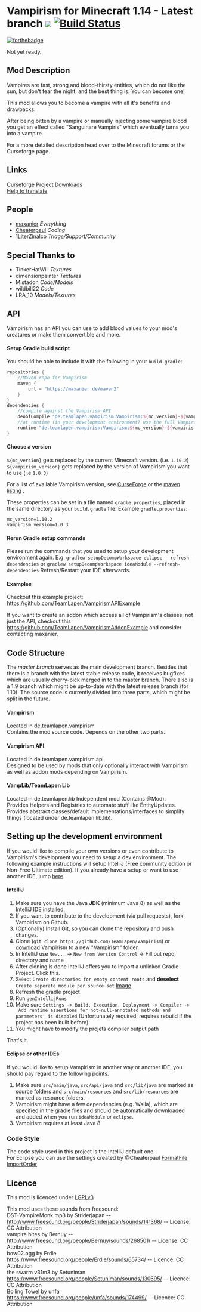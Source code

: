 Vampirism for Minecraft 1.14 - Latest branch [![](http://cf.way2muchnoise.eu/short_233029_downloads.svg)](https://minecraft.curseforge.com/projects/vampirism-become-a-vampire) [![Build Status](https://travis-ci.org/TeamLapen/Vampirism.svg?branch=1.14)](https://travis-ci.org/TeamLapen/Vampirism) 
============================================
[![forthebadge](https://forthebadge.com/images/badges/built-with-love.svg)](https://maxanier.de)  

Not yet ready.

## Mod Description

Vampires are fast, strong and blood-thirsty entities, which do not like the sun, but don't fear the night, and the best thing is: You can become one!

This mod allows you to become a vampire with all it's benefits and drawbacks.

After being bitten by a vampire or manually injecting some vampire blood you get an effect called "Sanguinare Vampiris" which eventually turns you into a vampire.

For a more detailed description head over to the Minecraft forums or the Curseforge page.
## Links
[Curseforge Project](https://minecraft.curseforge.com/projects/vampirism-become-a-vampire)
[Downloads](https://www.curseforge.com/minecraft/mc-mods/vampirism-become-a-vampire/files)  
[Help to translate](https://crowdin.com/project/vampirism)

## People
- [maxanier](https://maxanier.de) _Everything_  
- [Cheaterpaul](https://github.com/Cheaterpaul) _Coding_
- [1LiterZinalco](https://chimute.org/) _Triage/Support/Community_

## Special Thanks to
- TinkerHatWill _Textures_
- dimensionpainter _Textures_
- Mistadon _Code/Models_  
- wildbill22 _Code_  
- LRA_10 _Models/Textures_

## API
Vampirism has an API you can use to add blood values to your mod's creatures or make them convertible and more.
#### Setup Gradle build script
You should be able to include it with the following in your `build.gradle`:
```gradle
repositories {
    //Maven repo for Vampirism
    maven {
        url = "https://maxanier.de/maven2"
    }
}
dependencies {
    //compile against the Vampirism API
    deobfCompile "de.teamlapen.vampirism:Vampirism:${mc_version}-${vampirism_version}:api"
    //at runtime (in your development environment) use the full Vampirism jar
    runtime "de.teamlapen.vampirism:Vampirism:${mc_version}-${vampirism_version}"
}
```

#### Choose a version
`${mc_version}` gets replaced by the current Minecraft version. (i.e. `1.10.2`)
`${vampirism_version}` gets replaced by the version of Vampirism you want to use (i.e `1.0.3`)

For a list of available Vampirism version, see [CurseForge](https://www.curseforge.com/minecraft/mc-mods/vampirism-become-a-vampire) or the [maven listing](https://maxanier.de/maven2/de/teamlapen/vampirism/Vampirism/) .

These properties can be set in a file named `gradle.properties`, placed in the same directory as your `build.gradle` file.
Example `gradle.properties`:
```
mc_version=1.10.2
vampirism_version=1.0.3
```

#### Rerun Gradle setup commands
Please run the commands that you used to setup your development environment again.
E.g. `gradlew setupDecompWorkspace eclipse --refresh-dependencies` or `gradlew setupDecompWorkspace ideaModule --refresh-dependencies`
Refresh/Restart your IDE afterwards.

#### Examples
Checkout this example project: https://github.com/TeamLapen/VampirismAPIExample

If you want to create an addon which access all of Vampirism's classes, not just the API, checkout this https://github.com/TeamLapen/VampirismAddonExample and consider contacting maxanier.

## Code Structure
The _master branch_ serves as the main development branch. Besides that there is a branch with the latest stable release code, it receives bugfixes which are usually cherry-pick merged in to the master branch.
There also is a 1.9 branch which might be up-to-date with the latest release branch (for 1.10).
The source code is currently divided into three parts, which might be split in the future.
#### Vampirism
Located in de.teamlapen.vampirism  
Contains the mod source code. Depends on the other two parts.  
#### Vampirism API
Located in de.teamlapen.vampirism.api  
Designed to be used by mods that only optionally interact with Vampirism as well as addon mods depending on Vampirism.  
#### VampLib/TeamLapen Lib
Located in de.teamlapen.lib
Independent mod (Contains @Mod).  
Provides Helpers and Registries to automate stuff like EntityUpdates.
Provides abstract classes/default implementations/interfaces to simplify things (located under de.teamlapen.lib.lib).  

## Setting up the development environment
If you would like to compile your own versions or even contribute to Vampirism's development you need to setup a dev environment.
The following example instructions will setup IntelliJ (Free community edition or Non-Free Ultimate edition). If you already have a setup or want to use another IDE, jump [here](#setting-up-vampirism-in-another-environment).

#### IntelliJ
1. Make sure you have the Java **JDK** (minimum Java 8) as well as the IntelliJ IDE installed.
2. If you want to contribute to the development (via pull requests), fork Vampirism on Github.
3. (Optionally) Install Git, so you can clone the repository and push changes.
4. Clone (`git clone https://github.com/TeamLapen/Vampirism`) or [download](https://github.com/TeamLapen/Vampirism/archive/master.zip) Vampirism to a new "Vampirism" folder.
5. In IntelliJ use `New...` -> `New from Version Control` -> Fill out repo, directory and name
6. After cloning is done IntelliJ offers you to import a unlinked Gradle Project. Click this.
7. Select `Create directories for empty content roots` and __deselect__ `Create seperate module per source set` [Image](https://picload.org/image/ripradpa/importprojectfromgradle_001.png)  
8. Refresh the gradle project  
9. Run `genIntellijRuns`
10. Make sure `Settings -> Build, Execution, Deployment -> Compiler -> 'Add runtime assertions for not-null-annotated methods and parameters' is disabled` (Unfortunately required, requires rebuild if the project has been built before)
11. You might have to modify the projets compiler output path  


That's it.

#### Eclipse or other IDEs
If you would like to setup Vampirism in another way or another IDE, you should pay regard to the following points.  
1. Make sure `src/main/java`, `src/api/java` and `src/lib/java` are marked as source folders and `src/main/resources` and `src/lib/resources` are marked as resource folders.  
2. Vampirism might have a few dependencies (e.g. Waila), which are specified in the gradle files and should be automatically downloaded and added when you run `ideaModule` or `eclipse`.  
3. Vampirism requires at least Java 8 

### Code Style
The code style used in this project is the IntelliJ default one.  
For Eclipse you can use the settings created by @Cheaterpaul [FormatFile](https://gist.github.com/Cheaterpaul/1aa0d0014240c8bd854434b5147804df) [ImportOrder](https://gist.github.com/Cheaterpaul/594d16f54358bdca6ea5e549f81b3589)

## Licence
This mod is licenced under [LGPLv3](https://raw.githubusercontent.com/TeamLapen/Vampirism/master/LICENCE)

This mod uses these sounds from freesound:  
DST-VampireMonk.mp3 by Striderjapan -- http://www.freesound.org/people/Striderjapan/sounds/141368/ -- License: CC Attribution  
vampire bites by Bernuy -- http://www.freesound.org/people/Bernuy/sounds/268501/ -- License: CC Attribution  
bow02.ogg by Erdie https://www.freesound.org/people/Erdie/sounds/65734/ -- Licence: CC Attribution  
the swarm v31m3 by Setuniman https://www.freesound.org/people/Setuniman/sounds/130695/ -- Licence: CC Attribution  
Boiling Towel by unfa https://www.freesound.org/people/unfa/sounds/174499/ -- Licence: CC Attribution  
